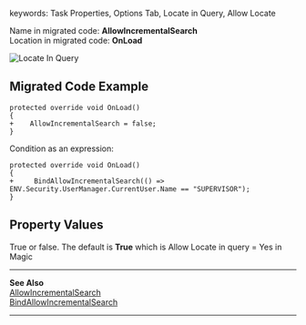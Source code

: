 ﻿keywords: Task Properties, Options Tab, Locate in Query, Allow Locate

Name in migrated code: **AllowIncrementalSearch**  
Location in migrated code: **OnLoad**

![Locate In Query](LocateInQuery.png)


## Migrated Code Example


```csdiff   
protected override void OnLoad()
{
+    AllowIncrementalSearch = false;
}
``` 

Condition as an expression:

```csdiff   
protected override void OnLoad()
{
+     BindAllowIncrementalSearch(() => ENV.Security.UserManager.CurrentUser.Name == "SUPERVISOR");
}
```        
    



## Property Values
True or false. The default is **True** which is Allow Locate in query = Yes in Magic


---
**See Also**  
[AllowIncrementalSearch ](/reference/html/P_Firefly_Box_UIController_AllowIncrementalSearch.htm)  
[BindAllowIncrementalSearch ](/reference/html/M_Firefly_Box_UIController_BindAllowIncrementalSearch.htm)

---     